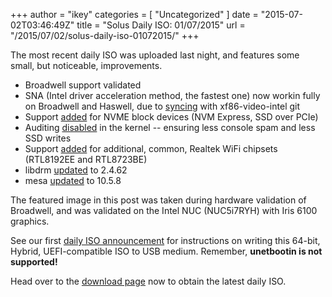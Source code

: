 +++
author = "ikey"
categories = [
"Uncategorized"
]
date =  "2015-07-02T03:46:49Z"
title = "Solus Daily ISO: 01/07/2015"
url = "/2015/07/02/solus-daily-iso-01072015/"
+++

The most recent daily ISO was uploaded last night, and features some small, but noticeable, improvements. 

- Broadwell support validated       
- SNA (Intel driver acceleration method, the fastest one) now workin fully on Broadwell and Haswell, due to [syncing](https://git.solus-project.com/packages/xorg-driver-video-intel/commit/?h=xorg-driver-video-intel-2.99.917-10) 
with xf86-video-intel git       
- Support [added](https://git.solus-project.com/packages/kernel/commit/?h=kernel-4.1.1-50) for NVME block devices (NVM Express, SSD over PCIe)       
- Auditing [disabled](https://git.solus-project.com/packages/kernel/commit/?h=kernel-4.1.1-51) in the kernel -- ensuring less console spam and less SSD writes       
- Support [added](https://git.solus-project.com/packages/kernel/commit/?h=kernel-4.1.1-51) for additional, common, Realtek WiFi chipsets (RTL8192EE and RTL8723BE)       
- libdrm [updated](https://git.solus-project.com/packages/libdrm/commit/?h=libdrm-2.4.62-6) to 2.4.62       
- mesa [updated](https://git.solus-project.com/packages/mesalib/commit/?h=mesalib-10.5.8-11) to 10.5.8       

The featured image in this post was taken during hardware validation of Broadwell, and was validated on the Intel NUC (NUC5i7RYH) with Iris 6100 graphics.    

See our first [daily ISO announcement](https://solus-project.com/2015/06/29/first-unstable-daily-iso/) for instructions on writing this 64-bit, Hybrid, UEFI-compatible ISO to USB medium. Remember, **unetbootin is not supported!**

Head over to the [download page](https://solus-project.com/download) now to obtain the latest daily ISO.        